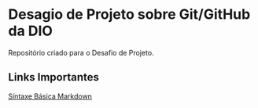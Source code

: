 # Desagio de Projeto sobre Git/GitHub da DIO
Repositório criado para o Desafio de Projeto.

## Links Importantes
[Síntaxe Básica Markdown](https://www.markdownguide.org/basic-syntax)
